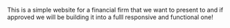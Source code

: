 This is a simple website for a financial firm that we want to present to and if approved we will be building it into a fulll responsive and functional one!